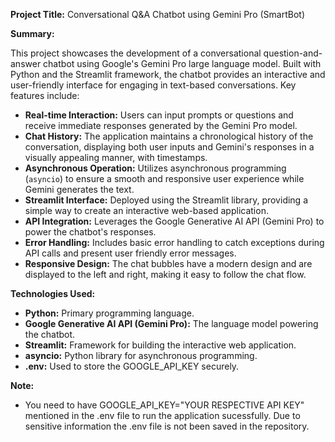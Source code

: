 **Project Title:** Conversational Q&A Chatbot using Gemini Pro (SmartBot)

**Summary:**

This project showcases the development of a conversational question-and-answer chatbot using Google's Gemini Pro large language model. Built with Python and the Streamlit framework, the chatbot provides an interactive and user-friendly interface for engaging in text-based conversations. Key features include:

*   **Real-time Interaction:** Users can input prompts or questions and receive immediate responses generated by the Gemini Pro model.
*   **Chat History:** The application maintains a chronological history of the conversation, displaying both user inputs and Gemini's responses in a visually appealing manner, with timestamps.
*   **Asynchronous Operation:** Utilizes asynchronous programming (`asyncio`) to ensure a smooth and responsive user experience while Gemini generates the text.
*   **Streamlit Interface:** Deployed using the Streamlit library, providing a simple way to create an interactive web-based application.
*   **API Integration:** Leverages the Google Generative AI API (Gemini Pro) to power the chatbot's responses.
*   **Error Handling:** Includes basic error handling to catch exceptions during API calls and present user friendly error messages.
*   **Responsive Design:** The chat bubbles have a modern design and are displayed to the left and right, making it easy to follow the chat flow.

**Technologies Used:**

*   **Python:** Primary programming language.
*   **Google Generative AI API (Gemini Pro):** The language model powering the chatbot.
*   **Streamlit:** Framework for building the interactive web application.
*   **asyncio:** Python library for asynchronous programming.
*  **.env:** Used to store the GOOGLE_API_KEY securely.

**Note:**
*  You need to have GOOGLE_API_KEY="YOUR RESPECTIVE API KEY" mentioned in the .env file to run the application sucessfully. Due to sensitive information the .env file is not been saved in the repository.
